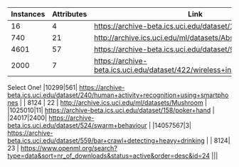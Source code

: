 
| Instances | Attributes | Link |
|---------|---------|-----|
| 16      | 4       | https://archive-beta.ics.uci.edu/dataset/13/balloons                                        |
| 740     | 21      | http://archive.ics.uci.edu/ml/datasets/Absenteeism+at+work                                  |
|4601|57| https://archive-beta.ics.uci.edu/dataset/94/spambase                                        |
|2000|7| https://archive-beta.ics.uci.edu/dataset/422/wireless+indoor+localization                   |


Select One!
|10299|561| https://archive-beta.ics.uci.edu/dataset/240/human+activity+recognition+using+smartphones   |
| 8124 | 22 | http://archive.ics.uci.edu/ml/datasets/Mushroom                                             |
|1025010|11| https://archive-beta.ics.uci.edu/dataset/158/poker+hand                                     |
|24017|2400| https://archive-beta.ics.uci.edu/dataset/524/swarm+behaviour                                |
|14057567|3| https://archive-beta.ics.uci.edu/dataset/559/bar+crawl+detecting+heavy+drinking             |
| 8124| 23 | https://www.openml.org/search?type=data&sort=nr_of_downloads&status=active&order=desc&id=24 |||




